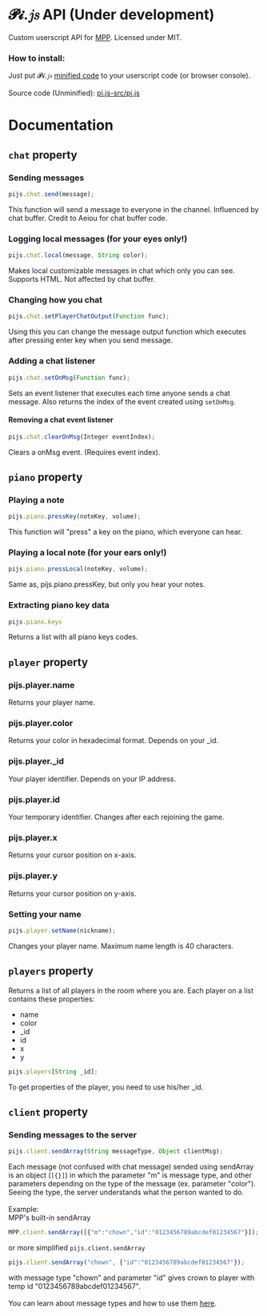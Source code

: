 # 𝓟𝓲.𝑗𝑠 API (Under development)
Custom userscript API for [MPP](https://multiplayerpiano.com). Licensed under MIT.

### How to install:
Just put 𝓟𝓲.𝑗𝑠 [minified code](https://raw.githubusercontent.com/SuperPowerPlumber/pi.js/main/pi.js-min/pi.min.js) to your userscript code (or browser console).\
\
Source code (Unminified): [pi.js-src/pi.js](https://github.com/SuperPowerPlumber/pi.js/tree/main/pi.js-src/pi.js)

# Documentation
## `chat` property
### Sending messages
```js
pijs.chat.send(message);
```
This function will send a message to everyone in the channel. Influenced by chat buffer. Credit to Aeiou for chat buffer code.

### Logging local messages (for your eyes only!)
```js
pijs.chat.local(message, String color);
```
Makes local customizable messages in chat which only you can see. Supports HTML. Not affected by chat buffer.

### Changing how you chat
```js
pijs.chat.setPlayerChatOutput(Function func);
```
Using this you can change the message output function which executes after pressing enter key when you send message.

### Adding a chat listener
```js
pijs.chat.setOnMsg(Function func);
```
Sets an event listener that executes each time anyone sends a chat message. Also returns the index of the event created using `setOnMsg`.
#### Removing a chat event listener
```js
pijs.chat.clearOnMsg(Integer eventIndex);
```
Clears a onMsg event. (Requires event index).

## `piano` property
### Playing a note
```js
pijs.piano.pressKey(noteKey, volume);
```
This function will "press" a key on the piano, which everyone can hear.

### Playing a local note (for your ears only!)
```js
pijs.piano.pressLocal(noteKey, volume);
```
Same as, pijs.piano.pressKey, but only you hear your notes.

### Extracting piano key data

```js
pijs.piano.keys
```
Returns a list with all piano keys codes.

## `player` property
### pijs.player.name
Returns your player name.
### pijs.player.color
Returns your color in hexadecimal format. Depends on your _id.
### pijs.player._id
Your player identifier. Depends on your IP address.
### pijs.player.id
Your temporary identifier. Changes after each rejoining the game.
### pijs.player.x
Returns your cursor position on x-axis.
### pijs.player.y
Returns your cursor position on y-axis.
### Setting your name
```js
pijs.player.setName(nickname);
```
Changes your player name. Maximum name length is 40 characters.

## `players` property
Returns a list of all players in the room where you are. Each player on a list contains these properties:
* name
* color
* _id
* id
* x
* y

```js
pijs.players[String _id];
```
To get properties of the player, you need to use his/her _id.

## `client` property
### Sending messages to the server
```js
pijs.client.sendArray(String messageType, Object clientMsg);
```
Each message (not confused with chat message) sended using sendArray is an object (`[{}]`) in which the parameter "m" is message type, and other parameters depending on the type of the message (ex. parameter "color"). Seeing the type, the server understands what the person wanted to do.\
\
Example:\
MPP's built-in sendArray
```js
MPP.client.sendArray([{"m":"chown","id":"0123456789abcdef01234567"}]);
```
or more simplified `pijs.client.sendArray`
```js
pijs.client.sendArray("chown", {"id":"0123456789abcdef01234567"});
```
with message type "chown" and parameter "id" gives crown to player with temp id "0123456789abcdef01234567".\
\
You can learn about message types and how to use them [here](https://github.com/aeiou879/mppdocumentation/blob/main/allmessages).
